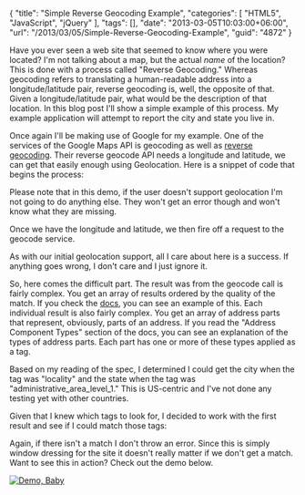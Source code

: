 {
	"title": "Simple Reverse Geocoding Example",
	"categories": [
		"HTML5",
		"JavaScript",
		"jQuery"
	],
	"tags": [],
	"date": "2013-03-05T10:03:00+06:00",
	"url": "/2013/03/05/Simple-Reverse-Geocoding-Example",
	"guid": "4872"
}

Have you ever seen a web site that seemed to know where you were located? I'm not talking about a map, but the actual <i>name</i> of the location? This is done with a process called "Reverse Geocoding." Whereas geocoding refers to translating a human-readable address into a longitude/latitude pair, reverse geocoding is, well, the opposite of that. Given a longitude/latitude pair, what would be the description of that location. In this blog post I'll show a simple example of this process. My example application will attempt to report the city and state you live in.
<!--more-->
Once again I'll be making use of Google for my example. One of the services of the Google Maps API is geocoding as well as <a href="https://developers.google.com/maps/documentation/javascript/geocoding#ReverseGeocoding">reverse geocoding</a>. Their reverse geocode API needs a longitude and latitude, we can get that easily enough using Geolocation. Here is a snippet of code that begins the process:

<script src="https://gist.github.com/cfjedimaster/5091026.js"></script>

Please note that in this demo, if the user doesn't support geolocation I'm not going to do anything else. They won't get an error though and won't know what they are missing. 

Once we have the longitude and latitude, we then fire off a request to the geocode service.

<script src="https://gist.github.com/cfjedimaster/5091031.js"></script>

As with our initial geolocation support, all I care about here is a success. If anything goes wrong, I don't care and I just ignore it. 

So, here comes the difficult part. The result was from the geocode call is fairly complex. You get an array of results ordered by the quality of the match. If you check the <a href="https://developers.google.com/maps/documentation/javascript/geocoding#ReverseGeocoding">docs</a>, you can see an example of this. Each individual result is also fairly complex. You get an array of address parts that represent, obviously, parts of an address. If you read the "Address Component Types" section of the docs, you can see an explanation of the types of address parts. Each part has one or more of these types applied as a tag. 

Based on my reading of the spec, I determined I could get the city when the tag was "locality" and the state when the tag was "administrative_area_level_1." This is US-centric and I've not done any testing yet with other countries.

Given that I knew which tags to look for, I decided to work with the first result and see if I could match those tags:

<script src="https://gist.github.com/cfjedimaster/5091064.js"></script>

Again, if there isn't a match I don't throw an error. Since this is simply window dressing for the site it doesn't really matter if we don't get a match. Want to see this in action? Check out the demo below. 

<a href="http://raymondcamden.com/demos/2013/mar/4/test.html"><img src="http://static.raymondcamden.com/images/icon_128.png" title="Demo, Baby" border="0"></a>